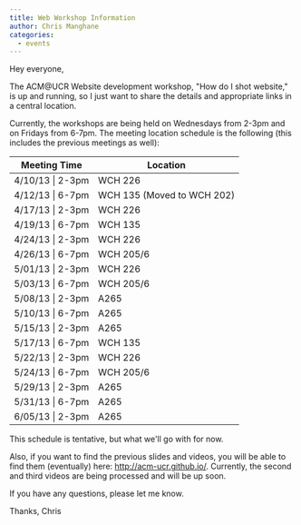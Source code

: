 ```yaml
---
title: Web Workshop Information
author: Chris Manghane
categories:
  - events
---
```


Hey everyone,

The ACM@UCR Website development workshop, "How do I shot website," is up and running, so I just want to share the details and appropriate links in a central location.

Currently, the workshops are being held on Wednesdays from 2-3pm and on Fridays from 6-7pm. The meeting location schedule is the following (this includes the previous meetings as well):

<table class="table">
  <thead>
    <tr>
      <th>Meeting Time</th>
      <th>Location</th>
    </tr>
  </thead>
  <tbody>
     <tr>
       <td>4/10/13 | 2-3pm</td>
       <td>WCH 226</td>
     </tr>
     <tr>
       <td>4/12/13 | 6-7pm</td>
       <td>WCH 135 (Moved to WCH 202)</td>
     </tr>
     <tr>
       <td>4/17/13 | 2-3pm</td>
       <td>WCH 226</td>
     </tr>
     <tr>
       <td>4/19/13 | 6-7pm</td>
       <td>WCH 135</td>
     </tr>
     <tr>
       <td>4/24/13 | 2-3pm</td>
       <td>WCH 226</td>
     </tr>
     <tr>
       <td>4/26/13 | 6-7pm</td>
       <td>WCH 205/6</td>
     </tr>
     <tr>
       <td>5/01/13 | 2-3pm</td>
       <td>WCH 226</td>
     </tr>
     <tr>
       <td>5/03/13 | 6-7pm</td>
       <td>WCH 205/6</td>
     </tr>
     <tr>
       <td>5/08/13 | 2-3pm</td>
       <td>A265</td>
     </tr>
     <tr>
       <td>5/10/13 | 6-7pm</td>
       <td>A265</td>
     </tr>
     <tr>
       <td>5/15/13 | 2-3pm</td>
       <td>A265</td>
     </tr>
     <tr>
       <td>5/17/13 | 6-7pm</td>
       <td>WCH 135</td>
     </tr>
     <tr>
       <td>5/22/13 | 2-3pm</td>
       <td>WCH 226</td>
     </tr>
     <tr>
       <td>5/24/13 | 6-7pm</td>
       <td>WCH 205/6</td>
     </tr>
     <tr>
       <td>5/29/13 | 2-3pm</td>
       <td>A265</td>
     </tr>
     <tr>
       <td>5/31/13 | 6-7pm</td>
       <td>A265</td>
     </tr>
     <tr>
       <td>6/05/13 | 2-3pm</td>
       <td>A265</td>
     </tr>
  </tbody>
</table>

This schedule is tentative, but what we'll go with for now.

Also, if you want to find the previous slides and videos, you will be able to find them (eventually) here: <a href="http://acm-ucr.github.io/">http://acm-ucr.github.io/</a>. Currently, the second and third videos are being processed and will be up soon.

If you have any questions, please let me know.

Thanks,
Chris
